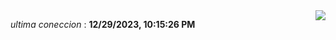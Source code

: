 

<div style="display: flex; justify-content: space-between;">
 <p align="right"><i>ultima coneccion</i> : <b>12/29/2023, 10:15:26 PM</b></p> 
 <img src="https://img.shields.io/badge/GitHub%20Action%20Status-Online-brightgreen?style=flat&logo=githubactions&logoColor=%23ffffff&labelColor=%23181717&color=%232088FF" />
</div>



